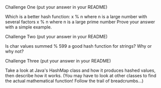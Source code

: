Challenge One (put your answer in your README)

Which is a better hash function:
x % n where n is a large number with several factors
x % n where n is a large prime number
Prove your answer with a simple example.

Challenge Two (put your answer in your README)

Is char values summed % 599 a good hash function for strings? Why or why not?

Challenge Three (put your answer in your README)

Take a look at Java's HashMap class and how it produces hashed values, then describe how it works. (You may have to look at other classes to find the actual mathematical function! Follow the trail of breadcrumbs...)
